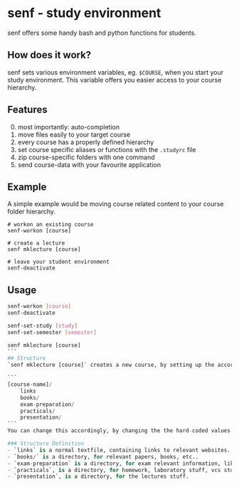 # senf - study environment
senf offers some handy bash and python functions for students.

## How does it work?
senf sets various environment variables, eg. `$COURSE`, when you start your study environment. This variable offers you easier access to your course hierarchy.

## Features
0. most importantly: auto-completion
1. move files easily to your target course
2. every course has a properly defined hierarchy
3. set course specific aliases or functions with the `.studyrc` file
4. zip course-specific folders with one command
5. send course-data with your favourite application

## Example
A simple example would be moving course related content to your course folder hierarchy.
```
# workon an existing course
senf-workon [course]

# create a lecture
senf mklecture [course]

# leave your student environment
senf-deactivate
```

## Usage
```bash
senf-workon [course]
senf-deactivate

senf-set-study [study]
senf-set-semester [semester]
```

````python
senf mklecture [course]
```
## Structure
`senf mklecture [course]` creates a new course, by setting up the according directory structure. The structure is as follows:

```
[course-name]/
    links
    books/
    exam-preparation/
    practicals/
    presentation/
```
You can change this accordingly, by changing the the hard-coded values in the script.

### Structure Definition
- `links` is a normal textfile, containing links to relevant websites. It is planned, to utilize the content for some scripts. [MORE TO FOLLOW]
- `books/` is a directory, for relevant papers, books, etc..
- `exam-preparation` is a directory, for exam relevant information, like old exams, your own 'exam preparation' notes, question catalogues and anything else, closely related to the exam.
- `practicals`, is a directory, for homework, laboratory stuff, vcs stuff, etc.. This can either be the repository itself or contain the repository as a sub-directory.
- `presentation`, is a directory, for the lectures stuff.
